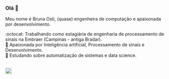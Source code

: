 ### Olá 👋

Meu nome é Bruna Osti, (quase) engenheira de computação e apaixonada por desenvolvimento. <br>

:octocat: Trabalhando como estagiária de engenharia de processamento de sinais na Embraer (Campinas - antiga Bradar). <br>
:telescope:  Apaixonada por Inteligência artificial, Processamento de sinais e Desenvolvimento. <br>
:ledger:  Estudando sobre automatização de sistemas e data science.<br> 
<br>

<a href = "https://www.linkedin.com/in/brunaosti19/"><img src="https://media.glassdoor.com/sqll/34865/linkedin-squarelogo-1559685522766.png" width=20 height=20></a> 
